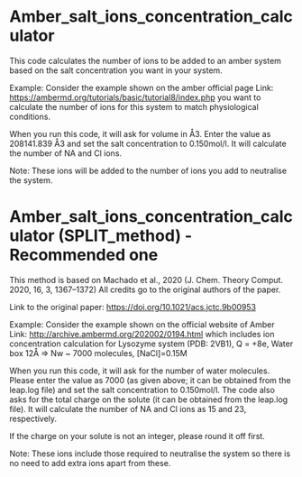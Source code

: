 # Amber_salt_ions_concentration_calculator

This code calculates the number of ions to be added to an amber system based on the salt concentration you want in your system. 

Example: Consider the example shown on the amber official page Link: https://ambermd.org/tutorials/basic/tutorial8/index.php you want to calculate the number of ions for this system to match physiological conditions. 

When you run this code, it will ask for volume in Å3. Enter the value as 208141.839 Å3 and set the salt concentration to 0.150mol/l. It will calculate the number of NA and Cl ions.

Note: These ions will be added to the number of ions you add to neutralise the system. 

# Amber_salt_ions_concentration_calculator (SPLIT_method) - Recommended one 

This method is based on Machado et al., 2020 (J. Chem. Theory Comput. 2020, 16, 3, 1367–1372) All credits go to the original authors of the paper.

Link to the original paper: https://doi.org/10.1021/acs.jctc.9b00953

Example: Consider the example shown on the official website of Amber Link: http://archive.ambermd.org/202002/0194.html which includes ion concentration calculation for Lysozyme  system (PDB: 2VB1), Q = +8e, Water box 12Å => Nw ~ 7000 molecules, [NaCl]=0.15M

When you run this code, it will ask for the number of water molecules. Please enter the value as 7000 (as given above; it can be obtained from the leap.log file) and set the salt concentration to 0.150mol/l. The code also asks for the total charge on the solute (it can be obtained from the leap.log file). It will calculate the number of NA and Cl ions as 15 and 23, respectively.

If the charge on your solute is not an integer, please round it off first.

Note: These ions include those required to neutralise the system so there is no need to add extra ions apart from these. 
